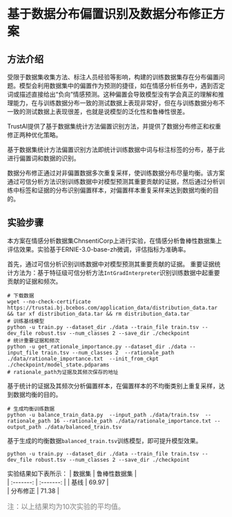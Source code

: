 # 基于数据分布偏置识别及数据分布修正方案

## 方法介绍
受限于数据集收集方法、标注人员经验等影响，构建的训练数据集存在分布偏置问题。模型会利用数据集中的偏置作为预测的捷径，如在情感分析任务中，遇到否定词或描述直接给出“负向”情感预测。这种偏置会导致模型没有学会真正的理解和推理能力，在与训练数据分布一致的测试数据上表现非常好，但在与训练数据分布不一致的测试数据上表现很差，也就是说模型的泛化性和鲁棒性很差。

TrustAI提供了基于数据集统计方法偏置识别方法，并提供了数据分布修正和权重修正两种优化策略。

基于数据集统计方法偏置识别方法即统计训练数据中词与标注标签的分布，基于此进行偏置词和数据的识别。

数据分布修正通过对非偏置数据多次重复采样，使训练数据分布尽量均衡。该方案通过可信分析方法识别训练数据中对模型预测其重要贡献的证据，然后通过分析训练中标签和证据的分布识别偏置样本，对偏置样本重复采样来达到数据均衡的目的。

## 实验步骤
本方案在情感分析数据集ChnsentiCorp上进行实验，在情感分析鲁棒性数据集上评估效果。实验基于ERNIE-3.0-base-zh微调，评估指标为准确率。

首先，通过可信分析识别训练数据中对模型预测其重要贡献的证据。
重要证据统计方法为：基于特征级可信分析方法`IntGradInterpreter`识别训练数据中起重要贡献的证据和频次。
```shell
# 下载数据
wget --no-check-certificate https://trustai.bj.bcebos.com/application_data/distribution_data.tar && tar xf distribution_data.tar && rm distribution_data.tar
# 训练基线模型
python -u train.py --dataset_dir ./data --train_file train.tsv --dev_file robust.tsv --num_classes 2 --save_dir ./checkpoint
# 统计重要证据和频次
python -u get_rationale_importance.py --dataset_dir ./data --input_file train.tsv --num_classes 2  --rationale_path ./data/rationale_importance.txt  --init_from_ckpt ./checkpoint/model_state.pdparams
# rationale_path为证据及其频次保存的地址
```

基于统计的证据及其频次分析偏置样本，在偏置样本的不均衡类别上重复采样，达到数据均衡的目的。

```shell
# 生成均衡训练数据
python -u balance_train_data.py  --input_path ./data/train.tsv  --rationale_path 16 --rationale_path ./data/rationale_importance.txt --output_path ./data/balanced_train.tsv
```

基于生成的均衡数据`balanced_train.tsv`训练模型，即可提升模型效果。

```shell
python -u train.py --dataset_dir ./data --train_file train.tsv --dev_file robust.tsv --num_classes 2 --save_dir ./checkpoint
```
实验结果如下表所示：
|   数据集  |   鲁棒性数据集  |  
| :-------:  |  :-------:  |
| 基线   |   69.97 |  
| 分布修正   |   71.38 |  

<font size=3 color=gray>注：以上结果均为10次实验的平均值。</font>
